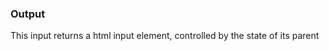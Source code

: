 ### Output

This input returns a html input element, controlled by the state of its parent

<Giphy query='cat' />